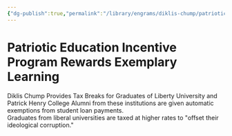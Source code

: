 ```yaml
---
{"dg-publish":true,"permalink":"/library/engrams/diklis-chump/patriotic-education-incentive-program-rewards-exemplary-learning/","tags":["DC/Education","DC/AS2"]}
---
```


# Patriotic Education Incentive Program Rewards Exemplary Learning

Diklis Chump Provides Tax Breaks for Graduates of Liberty University and Patrick Henry College
Alumni from these institutions are given automatic exemptions from student loan payments.  
Graduates from liberal universities are taxed at higher rates to "offset their ideological corruption."
